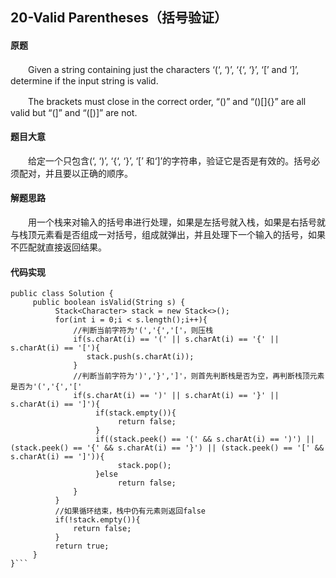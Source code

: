 ## 20-Valid Parentheses（括号验证）

#### 原题

　　Given a string containing just the characters ‘(‘, ‘)’, ‘{‘, ‘}’, ‘[’ and ‘]’, determine if the input string is valid.

　　The brackets must close in the correct order, “()” and “()[]{}” are all valid but “(]” and “([)]” are not.

#### 题目大意

　　给定一个只包含(‘, ‘)’, ‘{‘, ‘}’, ‘[’ 和‘]’的字符串，验证它是否是有效的。括号必须配对，并且要以正确的顺序。

#### 解题思路

　　用一个栈来对输入的括号串进行处理，如果是左括号就入栈，如果是右括号就与栈顶元素看是否组成一对括号，组成就弹出，并且处理下一个输入的括号，如果不匹配就直接返回结果。

#### 代码实现
```
public class Solution {
     public boolean isValid(String s) {
          Stack<Character> stack = new Stack<>();
          for(int i = 0;i < s.length();i++){
              //判断当前字符为'(','{','['，则压栈
              if(s.charAt(i) == '(' || s.charAt(i) == '{' || s.charAt(i) == '['){
			     stack.push(s.charAt(i));
              }
              //判断当前字符为')','}',']'，则首先判断栈是否为空，再判断栈顶元素是否为'(','{','['
              if(s.charAt(i) == ')' || s.charAt(i) == '}' || s.charAt(i) == ']'){
                   if(stack.empty()){
                        return false;
                   }
                   if((stack.peek() == '(' && s.charAt(i) == ')') || (stack.peek() == '{' && s.charAt(i) == '}') || (stack.peek() == '[' && s.charAt(i) == ']')){
                        stack.pop();
                   }else
                        return false;
              }
          }
          //如果循环结束，栈中仍有元素则返回false
          if(!stack.empty()){
              return false;
          }
          return true;
     }
}```